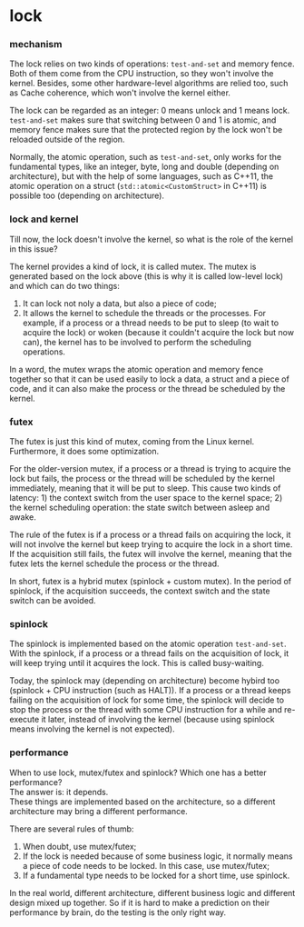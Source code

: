 # lock


### mechanism ###
The lock relies on two kinds of operations: `test-and-set` and memory fence. Both of them come from the CPU instruction, so they won't involve the kernel. Besides, some other hardware-level algorithms are relied too, such as Cache coherence, which won't involve the kernel either.

The lock can be regarded as an integer: 0 means unlock and 1 means lock. `test-and-set` makes sure that switching between 0 and 1 is atomic, and memory fence makes sure that the protected region by the lock won't be reloaded outside of the region.

Normally, the atomic operation, such as `test-and-set`, only works for the fundamental types, like an integer, byte, long and double (depending on architecture), but with the help of some languages, such as C++11, the atomic operation on a struct (`std::atomic<CustomStruct>` in C++11) is possible too (depending on architecture).

### lock and kernel ###
Till now, the lock doesn't involve the kernel, so what is the role of the kernel in this issue?

The kernel provides a kind of lock, it is called mutex. The mutex is generated based on the lock above (this is why it is called low-level lock) and which can do two things:<br>
1) It can lock not noly a data, but also a piece of code;<br>
2) It allows the kernel to schedule the threads or the processes. For example, if a process or a thread needs to be put to sleep (to wait to acquire the lock) or woken (because it couldn't acquire the lock but now can), the kernel has to be involved to perform the scheduling operations.

In a word, the mutex wraps the atomic operation and memory fence together so that it can be used easily to lock a data, a struct and a piece of code, and it can also make the process or the thread be scheduled by the kernel.

### futex ###
The futex is just this kind of mutex, coming from the Linux kernel. Furthermore, it does some optimization.

For the older-version mutex, if a process or a thread is trying to acquire the lock but fails, the process or the thread will be scheduled by the kernel immediately, meaning that it will be put to sleep. This cause two kinds of latency: 1) the context switch from the user space to the kernel space; 2) the kernel scheduling operation: the state switch between asleep and awake.

The rule of the futex is if a process or a thread fails on acquiring the lock, it will not involve the kernel but keep trying to acquire the lock in a short time. If the acquisition still fails, the futex will involve the kernel, meaning that the futex lets the kernel schedule the process or the thread.

In short, futex is a hybrid mutex (spinlock + custom mutex). In the period of spinlock, if the acquisition succeeds, the context switch and the state switch can be avoided.

### spinlock ###
The spinlock is implemented based on the atomic operation `test-and-set`. With the spinlock, if a process or a thread fails on the acquisition of lock, it will keep trying until it acquires the lock. This is called busy-waiting.

Today, the spinlock may (depending on architecture) become hybird too (spinlock + CPU instruction (such as HALT)). If a process or a thread keeps failing on the acquisition of lock for some time, the spinlock will decide to stop the process or the thread with some CPU instruction for a while and re-execute it later, instead of involving the kernel (because using spinlock means involving the kernel is not expected).

### performance ###
When to use lock, mutex/futex and spinlock? Which one has a better performance?<br>
The answer is: it depends.<br>
These things are implemented based on the architecture, so a different architecture may bring a different performance.

There are several rules of thumb:
1) When doubt, use mutex/futex;<br>
2) If the lock is needed because of some business logic, it normally means a piece of code needs to be locked. In this case, use mutex/futex;<br>
3) If a fundamental type needs to be locked for a short time, use spinlock.

In the real world, different architecture, different business logic and different design mixed up together. So if it is hard to make a prediction on their performance by brain, do the testing is the only right way.

